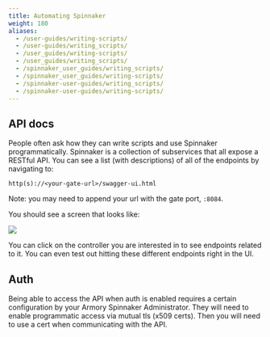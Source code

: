 ```yaml
---
title: Automating Spinnaker
weight: 180
aliases:
  - /user-guides/writing-scripts/
  - /user-guides/writing_scripts/
  - /user_guides/writing-scripts/
  - /user_guides/writing_scripts/
  - /spinnaker_user_guides/writing_scripts/
  - /spinnaker_user_guides/writing-scripts/
  - /spinnaker-user-guides/writing_scripts/
  - /spinnaker-user-guides/writing-scripts/
---
```


## API docs
People often ask how they can write scripts and use Spinnaker programmatically. Spinnaker is a collection of subservices that all expose a RESTful API. You can see a list (with descriptions) of all of the endpoints by navigating to:

```
http(s)://<your-gate-url>/swagger-ui.html
```

Note: you may need to append your url with the gate port, `:8084`.

You should see a screen that looks like:

![](/images/Image-2017-04-03-at-4.06.51-PM.png)

You can click on the controller you are interested in to see endpoints related to it. You can even test out hitting these different endpoints right in the UI.


## Auth

Being able to access the API when auth is enabled requires a certain configuration by your Armory Spinnaker Administrator. They will need to enable programmatic access via mutual tls (x509 certs). Then you will need to use a cert when communicating with the API.
